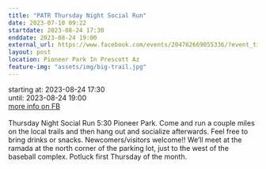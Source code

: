 ```yaml
---
title: "PATR Thursday Night Social Run"
date: 2023-07-10 09:22
startdate: 2023-08-24 17:30
enddate: 2023-08-24 19:00
external_url: https://www.facebook.com/events/204762669055336/?event_time_id=204762735721996
layout: post
location: Pioneer Park In Prescott Az
feature-img: "assets/img/big-trail.jpg"
---
```


starting at: 2023-08-24 17:30<br>until: 2023-08-24 19:00<br><a href="https://www.facebook.com/events/204762669055336/?event_time_id=204762735721996">more info on FB</a><br><br>Thursday Night Social Run 5&#58;30 Pioneer Park.  Come and run a couple miles on the local trails and then hang out and socialize afterwards.  Feel free to bring drinks or snacks. Newcomers/visitors welcome!!  We’ll meet at the ramada at the north corner of the parking lot, just to the west of the baseball complex.  Potluck first Thursday of the month.<br>
  <br>
  
